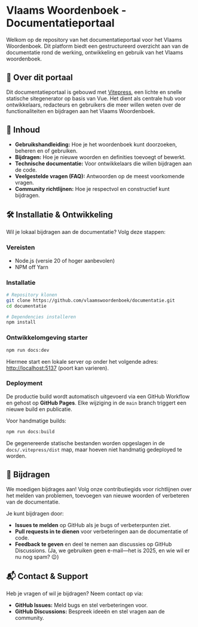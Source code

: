 # Vlaams Woordenboek - Documentatieportaal 

Welkom op de repository van het documentatieportaal voor het Vlaams Woordenboek. Dit platform biedt een gestructureerd overzicht aan van de documentatie rond de 
werking, ontwikkeling en gebruik van het Vlaams woordenboek. 

## 📖 Over dit portaal

Dit documentatieportaal is gebouwd met [Vitepress](https://vitepress.dev/), een lichte en snelle statische sitegenerator op basis van Vue. 
Het dient als centrale hub voor ontwikkelaars, redacteurs en gebruikers die meer willen weten over de functionaliteiten en bijdragen aan het Vlaams Woordenboek.

## 🚀 Inhoud

- **Gebruikshandleiding:** Hoe je het woordenboek kunt doorzoeken, beheren en of gebruiken. 
- **Bijdragen:** Hoe je nieuwe woorden en definities toevoegt of bewerkt.
- **Technische documentatie:** Voor ontwikkelaars die willen bijdragen aan de code.
- **Veelgestelde vragen (FAQ):** Antwoorden op de meest voorkomende vragen.
- **Community richtlijnen:** Hoe je respectvol en constructief kunt bijdragen. 

## 🛠 Installatie & Ontwikkeling

Wil je lokaal bijdragen aan de documentatie? Volg deze stappen: 

### Vereisten 

- Node.js (versie 20 of hoger aanbevolen)
- NPM off Yarn

### Installatie 

```bash 
# Repository klonen
git clone https://github.com/vlaamswoordenboek/documentatie.git
cd documentatie

# Dependencies installeren
npm install
```

### Ontwikkelomgeving starter 

```bash
npm run docs:dev
```

Hiermee start een lokale server op onder het volgende adres: [http://localhost:5137](http://localhost:5137) (poort kan varieren). 

### Deployment 

De productie build wordt automatisch uitgevoerd via een GitHub Workflow en gehost op **GitHub Pages**. 
Elke wijziging in de `main` branch triggert een nieuwe build en publicatie. 

Voor handmatige builds: 

```bash
npm run docs:build
```

De gegenereerde statische bestanden worden opgeslagen in de `docs/.vitepress/dist` map, maar hoeven niet handmatig gedeployed te worden.

## 📢 Bijdragen

We moedigen bijdrages aan! Volg onze contributiegids voor richtlijnen over het melden van problemen, toevoegen van nieuwe woorden of verbeteren van de documentatie.

Je kunt bijdragen door:

- **Issues te melden** op GitHub als je bugs of verbeterpunten ziet.
- **Pull requests in te dienen** voor verbeteringen aan de documentatie of code.
- **Feedback te geven** en deel te nemen aan discussies op GitHub Discussions. (Ja, we gebruiken geen e-mail—het is 2025, en wie wil er nu nog spam? 😉)

## 📬 Contact & Support

Heb je vragen of wil je bijdragen? Neem contact op via: 

- **GitHub Issues:**  Meld bugs en stel verbeteringen voor.
- **GitHub Discussions:** Bespreek ideeën en stel vragen aan de community.